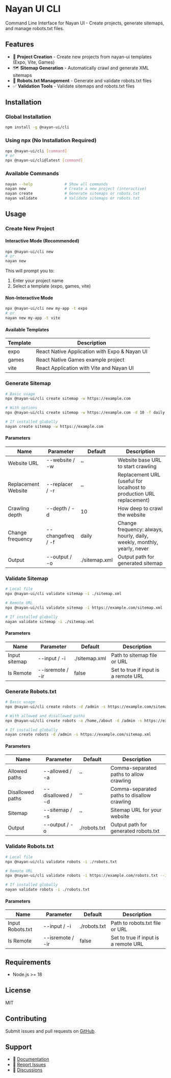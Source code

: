 # Nayan UI CLI

Command Line Interface for Nayan UI - Create projects, generate sitemaps, and manage robots.txt files.

## Features

- 🚀 **Project Creation** - Create new projects from nayan-ui templates (Expo, Vite, Games)
- 🗺️ **Sitemap Generation** - Automatically crawl and generate XML sitemaps
- 🤖 **Robots.txt Management** - Generate and validate robots.txt files
- ✅ **Validation Tools** - Validate sitemaps and robots.txt files

## Installation

### Global Installation

```bash
npm install -g @nayan-ui/cli
```

### Using npx (No Installation Required)

```bash
npx @nayan-ui/cli [command]
# or
npx @nayan-ui/cli@latest [command]
```

### Available Commands

```bash
nayan --help              # Show all commands
nayan new                 # Create a new project (interactive)
nayan create              # Generate sitemaps or robots.txt
nayan validate            # Validate sitemaps or robots.txt
```

## Usage

### Create New Project

#### Interactive Mode (Recommended)

```bash
npx @nayan-ui/cli new
# or
nayan new
```

This will prompt you to:

1. Enter your project name
2. Select a template (expo, games, vite)

#### Non-Interactive Mode

```bash
npx @nayan-ui/cli new my-app -t expo
# or
nayan new my-app -t vite
```

#### Available Templates

| Template | Description                                   |
| -------- | --------------------------------------------- |
| expo     | React Native Application with Expo & Nayan UI |
| games    | React Native Games example project            |
| vite     | React Application with Vite and Nayan UI      |

### Generate Sitemap

```bash
# Basic usage
npx @nayan-ui/cli create sitemap -w https://example.com

# With options
npx @nayan-ui/cli create sitemap -w https://example.com -d 10 -f daily -o ./sitemap.xml

# If installed globally
nayan create sitemap -w https://example.com
```

#### Parameters

| Name                | Parameter         | Default       | Description                                                             |
| ------------------- | ----------------- | ------------- | ----------------------------------------------------------------------- |
| Website URL         | --website / -w    | ''            | Website base URL to start crawling                                      |
| Replacement Website | --replacer / -r   | ''            | Replacement URL (useful for localhost to production URL replacement)    |
| Crawling depth      | --depth / -d      | 10            | How deep to crawl the website                                           |
| Change frequency    | --changefreq / -f | daily         | Change frequency: always, hourly, daily, weekly, monthly, yearly, never |
| Output              | --output / -o     | ./sitemap.xml | Output path for generated sitemap                                       |

### Validate Sitemap

```bash
# Local file
npx @nayan-ui/cli validate sitemap -i ./sitemap.xml

# Remote URL
npx @nayan-ui/cli validate sitemap -i https://example.com/sitemap.xml --isremote

# If installed globally
nayan validate sitemap -i ./sitemap.xml
```

#### Parameters

| Name          | Parameter        | Default       | Description                          |
| ------------- | ---------------- | ------------- | ------------------------------------ |
| Input sitemap | --input / -i     | ./sitemap.xml | Path to sitemap file or URL          |
| Is Remote     | --isremote / -ir | false         | Set to true if input is a remote URL |

### Generate Robots.txt

```bash
# Basic usage
npx @nayan-ui/cli create robots -d /admin -s https://example.com/sitemap.xml

# With allowed and disallowed paths
npx @nayan-ui/cli create robots -a /home,/about -d /admin -s https://example.com/sitemap.xml -o ./robots.txt

# If installed globally
nayan create robots -d /admin -s https://example.com/sitemap.xml
```

#### Parameters

| Name             | Parameter         | Default      | Description                                |
| ---------------- | ----------------- | ------------ | ------------------------------------------ |
| Allowed paths    | --allowed / -a    | ''           | Comma-separated paths to allow crawling    |
| Disallowed paths | --disallowed / -d | ''           | Comma-separated paths to disallow crawling |
| Sitemap          | --sitemap / -s    | ''           | Sitemap URL for your website               |
| Output           | --output / -o     | ./robots.txt | Output path for generated robots.txt       |

### Validate Robots.txt

```bash
# Local file
npx @nayan-ui/cli validate robots -i ./robots.txt

# Remote URL
npx @nayan-ui/cli validate robots -i https://example.com/robots.txt --isremote

# If installed globally
nayan validate robots -i ./robots.txt
```

#### Parameters

| Name             | Parameter        | Default      | Description                          |
| ---------------- | ---------------- | ------------ | ------------------------------------ |
| Input Robots.txt | --input / -i     | ./robots.txt | Path to robots.txt file or URL       |
| Is Remote        | --isremote / -ir | false        | Set to true if input is a remote URL |

## Requirements

- Node.js >= 18

## License

MIT

## Contributing

Submit issues and pull requests on [GitHub](https://github.com/ursnj/nayan-ui).

## Support

- 📖 [Documentation](https://www.nayanui.com/cli)
- 🐛 [Report Issues](https://github.com/ursnj/nayan-ui/issues)
- 💬 [Discussions](https://github.com/ursnj/nayan-ui/discussions)
